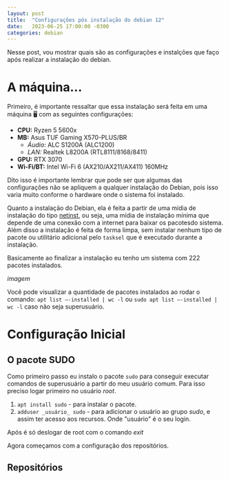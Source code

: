 ```yaml
---
layout: post
title:  "Configurações pós instalação do debian 12"
date:   2023-06-25 17:00:00 -0300
categories: debian
---
```


Nesse post, vou mostrar quais são as configurações e instalções que faço após realizar a instalação do debian.

# A máquina...

Primeiro, é importante ressaltar que essa instalação será feita em uma máquina 🖥️ com as seguintes configurações:

- **CPU:** Ryzen 5 5600x
- **MB:** Asus TUF Gaming X570-PLUS/BR
  - *Áudio:* ALC S1200A (ALC1200)
  - *LAN:* Realtek L8200A (RTL8111/8168/8411)
- **GPU:** RTX 3070
- **Wi-Fi/BT:** Intel Wi-Fi 6 (AX210/AX211/AX411) 160MHz

Dito isso é importante lembrar que pode ser que algumas das configurações não se apliquem a qualquer instalação do Debian, pois isso varia muito conforme o hardware onde o sistema foi instalado.

Quanto a instalação do Debian, ela é feita a partir de uma mídia de instalação do tipo [netinst](https://www.debian.org/CD/netinst/), ou seja, uma mídia de instalação mínima que depende de uma conexão com a internet para baixar os pacotesdo sistema. Além disso a instalação é feita de forma limpa, sem instalar nenhum tipo de pacote ou utilitário adicional pelo `tasksel` que é executado durante a instalação.

Basicamente ao finalizar a instalação eu tenho um sistema com 222 pacotes instalados.

_imagem_

Você pode visualizar a quantidade de pacotes instalados ao rodar o comando: `apt list –-installed | wc -l` ou `sudo apt list –-installed | wc -l` caso não seja superusuário.

# Configuração Inicial

## O pacote SUDO

Como primeiro passo eu instalo o pacote `sudo` para conseguir executar comandos de superusuário a partir do meu usuário comum. Para isso preciso logar primeiro no usuário _root_.

1. `apt install sudo` - para instalar o pacote.
2. `adduser _usuário_ sudo` - para adicionar o usuário ao grupo _sudo_, e assim ter acesso aos recursos. Onde "usuário" é o seu login.

Após é só deslogar de root com o comando _exit_

Agora começamos com a configuração dos repositórios.

## Repositórios
